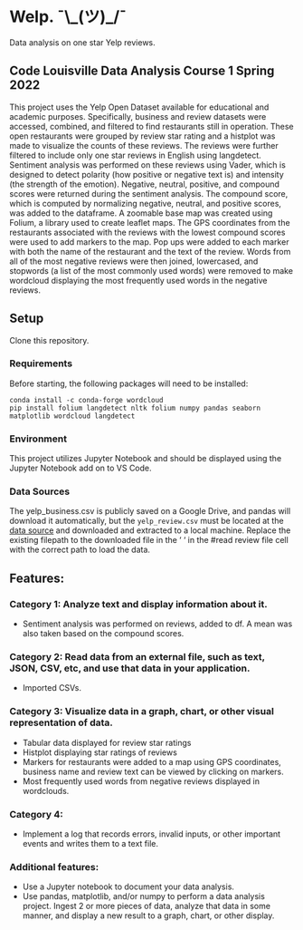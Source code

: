 # Welp. ¯\\\_(ツ)_/¯
Data analysis on one star Yelp reviews.


## Code Louisville Data Analysis Course 1 Spring 2022 

This project uses the Yelp Open Dataset available for educational and academic purposes. Specifically, business and review datasets were accessed, combined, and filtered to find restaurants still in operation. These open restaurants were grouped by review star rating and a histplot was made to visualize the counts of these reviews. The reviews were further filtered to include only one star reviews in English using langdetect. Sentiment analysis was performed on these reviews using Vader, which is designed to detect polarity (how positive or negative text is) and intensity (the strength of the emotion).  Negative, neutral, positive, and compound scores were returned during the sentiment analysis. The compound score, which is computed by normalizing negative, neutral, and positive scores, was added to the dataframe. A zoomable base map was created using Folium, a library used to create leaflet maps. The GPS coordinates from the restaurants associated with the reviews with the lowest compound scores were used to add markers to the map. Pop ups were added to each marker with both the name of the restaurant and the text of the review. Words from all of the most negative reviews were then joined, lowercased, and stopwords (a list of the most commonly used words) were removed to make wordcloud displaying the most frequently used words in the negative reviews. 
 
## Setup
Clone this repository.

### Requirements
Before starting, the following packages will need to be installed:

```
conda install -c conda-forge wordcloud
pip install folium langdetect nltk folium numpy pandas seaborn matplotlib wordcloud langdetect
```
### Environment
This project utilizes Jupyter Notebook and should be displayed using the Jupyter Notebook add on to VS Code. 

### Data Sources 
The yelp_business.csv is publicly saved on a Google Drive, and pandas will download it automatically, but the `yelp_review.csv` must be located at the [data source](https://www.kaggle.com/yelp-dataset/yelp-dataset/version/6) and downloaded and extracted to a local machine. Replace the existing filepath to the downloaded file in the ‘ ‘ in the #read review file cell with the correct path to load the data. 
 
## Features:

### Category 1: Analyze text and display information about it.
  - Sentiment analysis was performed on reviews, added to df. A mean was also taken based on the compound scores. 
 
### Category 2: Read data from an external file, such as text, JSON, CSV, etc, and use that data in your application.
  - Imported CSVs.  

### Category 3: Visualize data in a graph, chart, or other visual representation of data.
  - Tabular data displayed for review star ratings
  - Histplot displaying star ratings of reviews
  - Markers for restaurants were added to a map using GPS coordinates, business name and review text can be viewed by clicking on     markers.
  - Most frequently used words from negative reviews displayed in wordclouds.

### Category 4:
  - Implement a log that records errors, invalid inputs, or other important events and writes them to a text file.

### Additional features:
  - Use a Jupyter notebook to document your data analysis.
  - Use pandas, matplotlib, and/or numpy to perform a data analysis project. Ingest 2 or more pieces of data, analyze that data in some manner, and display a new result to a graph, chart, or other display.
 